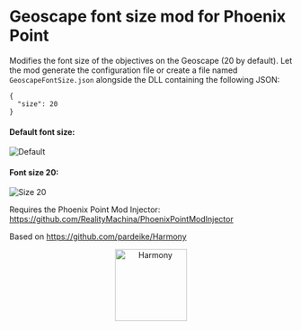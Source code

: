 # Geoscape font size mod for Phoenix Point

Modifies the font size of the objectives on the Geoscape (20 by default).
Let the mod generate the configuration file or create a file named `GeoscapeFontSize.json` alongside the DLL containing the following JSON:
```
{
  "size": 20
}
```

#### Default font size:
![Default](../assets/default.png?raw=true)
#### Font size 20:
![Size 20](../assets/fontsize20.png?raw=true) 

Requires the Phoenix Point Mod Injector: https://github.com/RealityMachina/PhoenixPointModInjector

Based on https://github.com/pardeike/Harmony
<p align="center">
	<img src="https://raw.githubusercontent.com/pardeike/Harmony/master/HarmonyLogo.png" alt="Harmony" width="128" />
</p>
